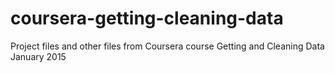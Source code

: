 # coursera-getting-cleaning-data
Project files and other files from Coursera course Getting and Cleaning Data January 2015
